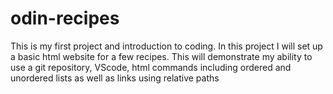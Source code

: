 # odin-recipes
This is my first project and introduction to coding.
In this project I will set up a basic html website for a few recipes. This will demonstrate my ability to use a git repository, VScode, html commands including ordered and unordered lists as well as links using relative paths 